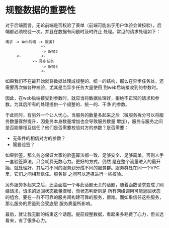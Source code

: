 # 规整数据的重要性

对于后端而言，无论前端是否校验了表单（前端可能出于用户体验会做校验），后端都必须校验一次。并且在数据有问题时及时终止
处理。常见的请求处理如下：

```
请求 -> Web后端 -> 服务1
                <-
                -> 服务2
     <-         <-
            -> 异步任务
                -> 服务3
                <-
```

如果我们不在最开始就将数据处理成规整的、统一的结构，那么在异步任务处，还需要再次做各种校验，尤其是当异步任务大量使用
到web后端接收到的参数时。

因此，在web后端接受到参数时，就应当将数据处理好，拒绝不正常的请求和参数。为其后所有的处理提供一个规整的、统一的、干净
的参数。

于此同时，有另外一个让人忧心。当服务的数量多起来之后（微服务拆分可以将服务数量骤然提升，因业务本身数量增加也会导致服务数量
增加），服务与服务之间是否能够相互信任？他们是否需要校验对方的参数？是否需要：

- 无条件的相信对方的参数？
- 需要验签？

如果验签，那么务必保证大家的验签算法都一致、足够安全、足够简单。否则人手一套验签算法，只会耗费无数心力。更好的方式，仍然
是在整个流量进入的最开始，就处理好，其后将不同的服务划分成不同的服务群。服务群处在同一个VPC里，它们之间相互信任。服务群
之间可以选择进行一些校验。

另外服务多起来之后，还会面临一个与此话题无关的话题，随着函数请求变成了网络请求，请求的返回状态数量骤增，而状态判断则是
所有网络调用可能返回状态的组合。要在一群不可靠的服务间构建可靠的服务，很难。而如果信任这些服务，那么服务的质量则会受底层
服务质量所影响。

最后，就让我无脑的结束这个话题。提前规整数据，看起来多耗费了心力，但长远看来，省了很多心力。
